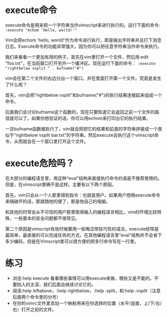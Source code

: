 # execute命令

execute命令是用来把一个字符串当作vimscript来进行执行的。运行下面的命令:
`:execute "echom 'Hello, world!'"`

Vim会把echom 'hello, world!'作为命令进行执行，即是输出字符串并且打下消息日志。Execute命令的功能非常强大，因为你可以把任意字符串当作命令来执行。

我们来看看一个更加有用的例子。首先在vim里打开一个文件，然后用:edit "foo.txt"，在当前窗口打开另外一个缓冲区。现在运行下面的命令：
`:execute "rightbelow vsplit " . bufname("#")`
     
vim会在第二个文件的右边分出一个窗口，并在里面打开第一个文件。究竟是发生了什么呢？
     
首先，vim会把“rightbelow vsplit”和bufname("#")的执行结果连接起来组成一个命令。
     
后面我们会讨论bufname这个函数的，现在只要知道它会返回之前一个文件的路径就可以了。如果你想验证的话，你可以用echom来打印出它的执行结果。
     
一旦bufname函数被执行了，vim就会把把它的结果和前面的字符串拼接成一个类似于“rightbelow vsplit bar.txt”的字符串。然后execute会执行这个vimscript命令，从而就会在一个窗口里打开这个文件。

# execute危险吗？

在大部分的编程语言里，用这种“eval”结构来直接执行命令的语是不推荐使用的。但是，在vimscript里确不是这样。主要有以下两个原因。
     
首先，vim只会从一个人那里得到指令：也就是用户。如果用户想用execute命令来搞破坏的话，那就随他的便了，那是他自己的电脑。

和其他的时常会从不可信的用户那里取得输入的编程语言相比，vim的环境比较特殊，一些基本的安全问题都不很常见。

第二个原因是vimscript有些时候要用一些晦涩带技巧性的语法，execute经常是最简单，最直接的可以完成任务的方式。在其他编程语言里“eval”结构并不会省下多少编码，但是在Vimscript里可以很方便的把多行命令写在一行里。

# 练习

- 浏览:help execute 看看哪些事情可以用execute来做，哪些又是不能的。不要陷入的太深，我们后面会继续讨论它的。
- 阅读:help leftabove，:help rightbelow，:help :split，和:help :vsplit（注意后面两个命令里的分号）
- 在你的vimrc文件里添加一个映射用来在你选择的位置（水平/竖直，上/下/左/右）打开之前的文件。
